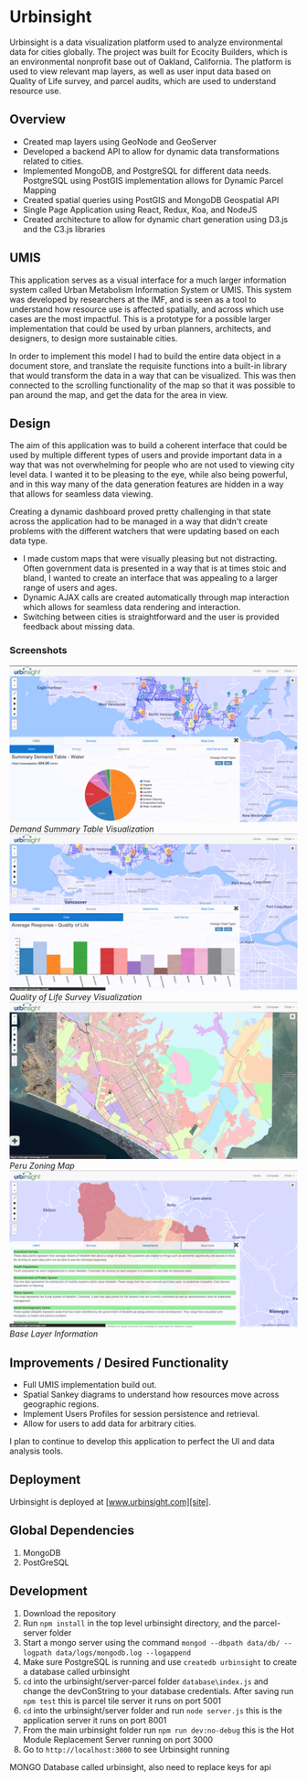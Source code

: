 # Urbinsight

Urbinsight is a data visualization platform used to analyze environmental data for cities globally. The project was built for Ecocity Builders, which is an environmental nonprofit base out of Oakland, California. The platform is used to view relevant map layers, as well as user input data based on Quality of Life survey, and parcel audits, which are used to understand resource use.

## Overview

* Created map layers using GeoNode and GeoServer
* Developed a backend API to allow for dynamic data transformations related to cities.
* Implemented MongoDB, and PostgreSQL for different data needs. PostgreSQL using PostGIS implementation allows for Dynamic Parcel Mapping
* Created spatial queries using PostGIS and MongoDB Geospatial API
* Single Page Application using React, Redux, Koa, and NodeJS
* Created architecture to allow for dynamic chart generation using D3.js and the C3.js libraries

## UMIS

This application serves as a visual interface for a much larger information system called Urban Metabolism Information System or UMIS. This system was developed by researchers at the IMF, and is seen as a tool to understand how resource use is affected spatially, and across which use cases are the most impactful. This is a prototype for a possible larger implementation that could be used by urban planners, architects, and designers, to design more sustainable cities.

In order to implement this model I had to build the entire data object in a document store, and translate the requisite functions into a built-in library that would transform the data in a way that can be visualized. This was then connected to the scrolling functionality of the map so that it was possible to pan around the map, and get the data for the area in view.

## Design

The aim of this application was to build a coherent interface that could be used by multiple different types of users and provide important data in a way that was not overwhelming for people who are not used to viewing city level data. I wanted it to be pleasing to the eye, while also being powerful, and in this way many of the data generation features are hidden in a way that allows for seamless data viewing.

Creating a dynamic dashboard proved pretty challenging in that state across the application had to be managed in a way that didn't create problems with the different watchers that were updating based on each data type.

* I made custom maps that were visually pleasing but not distracting. Often government data is presented in a way that is at times stoic and bland, I wanted to create an interface that was appealing to a larger range of users and ages.
* Dynamic AJAX calls are created automatically through map interaction which allows for seamless data rendering and interaction.
* Switching between cities is straightforward and the user is provided feedback about missing data.

### Screenshots
![Demand Summary Visualization](etc/umis_demand_summary.png "UMIS Demand Summary Table Visualization")
*Demand Summary Table Visualization*
![Quality of Life Survey Visualization](etc/qol_survey.png "Quality of Life Survey Visualization")
*Quality of Life Survey Visualization*
![Peru Zoning Map](etc/peru_zoning.png "Peru Zoning Map")
*Peru Zoning Map*
![Base Layer Information](etc/base_layer_info.png "Base Layer Information")
*Base Layer Information*

## Improvements / Desired Functionality
* Full UMIS implementation build out.
* Spatial Sankey diagrams to understand how resources move across geographic regions.
* Implement Users Profiles for session persistence and retrieval.
* Allow for users to add data for arbitrary cities.

I plan to continue to develop this application to perfect the UI and data analysis tools.

## Deployment

Urbinsight is deployed at [www.urbinsight.com][site].

[site]: http://www.urbinsight.com

## Global Dependencies
1. MongoDB
2. PostGreSQL


## Development
1. Download the repository
2. Run `npm install` in the top level urbinsight directory, and the parcel-server folder
3. Start a mongo server using the command `mongod --dbpath data/db/ --logpath data/logs/mongodb.log --logappend`
4. Make sure PostgreSQL is running and use `createdb urbinsight` to create a database called urbinsight
5. `cd` into the urbinsight/server-parcel folder `database\index.js` and change the devConString to your database credentials. After saving run `npm test` this is parcel tile server it runs on port 5001
6. `cd` into the urbinsight/server folder and run `node server.js` this is the application server it runs on port 8001
7. From the main urbinsight folder run `npm run dev:no-debug` this is the Hot Module Replacement Server running on port 3000
8. Go to `http://localhost:3000` to see Urbinsight running

MONGO Database called urbinsight, also need to replace keys for api
